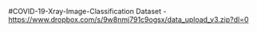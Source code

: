 #COVID-19-Xray-Image-Classification
Dataset - https://www.dropbox.com/s/9w8nmj791c9ogsx/data_upload_v3.zip?dl=0

